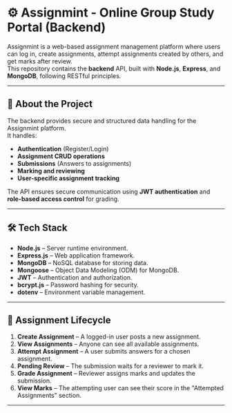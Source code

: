 # ⚙️ Assignmint - Online Group Study Portal (Backend)

Assignmint is a web-based assignment management platform where users can log in, create assignments, attempt assignments created by others, and get marks after review.  
This repository contains the **backend** API, built with **Node.js**, **Express**, and **MongoDB**, following RESTful principles.

---

## 📖 About the Project
The backend provides secure and structured data handling for the Assignmint platform.  
It handles:
- **Authentication** (Register/Login)
- **Assignment CRUD operations**
- **Submissions** (Answers to assignments)
- **Marking and reviewing**
- **User-specific assignment tracking**

The API ensures secure communication using **JWT authentication** and **role-based access control** for grading.

---

## 🛠 Tech Stack
- **Node.js** – Server runtime environment.
- **Express.js** – Web application framework.
- **MongoDB** – NoSQL database for storing data.
- **Mongoose** – Object Data Modeling (ODM) for MongoDB.
- **JWT** – Authentication and authorization.
- **bcrypt.js** – Password hashing for security.
- **dotenv** – Environment variable management.

---

## 🔄 Assignment Lifecycle
1. **Create Assignment** – A logged-in user posts a new assignment.
2. **View Assignments** – Anyone can see all available assignments.
3. **Attempt Assignment** – A user submits answers for a chosen assignment.
4. **Pending Review** – The submission waits for a reviewer to mark it.
5. **Grade Assignment** – Reviewer assigns marks and updates the submission.
6. **View Marks** – The attempting user can see their score in the "Attempted Assignments" section.

---
